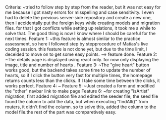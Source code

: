 Criteria: ~tried to follow step by step from the reader, but it was not easy for me because I got nasty errors for misspelling and case sensitivity. I even had to delete the previous server-side repository and create a new one, then I accidentally put the foreign keys while creating models and migration files. for that I got conflicts while setting up relations, it took me a while to solve that. The good thing is now I know where I should be careful for the next times.
Feature 1: ~this feature is almost similar to the practice assessment, so here I followed step by stepprocedure of Matias's live coding session. <The artworks are displayed with their number of bids they have in the database> this feature is not done yet, but due to the time limit, I deceided to move on to get some easy points. ==> feature <The artworks are displayed with their number of bids they have in the database> done.
Feature 2: ~The details page is displayed using react only. for now only displaying the image, title and number of hearts .
Feature 3: ~The "give heart" button works good, but the backend takes some time to update the number of hearts, so if I click the button very fast for multiple times, the homepage returns counts less than the clicks. If I take some time between the clicks, it works perfect.
Feature 4: ~
Feature 5: ~Just created a form and modified the "other" navbar link to make <start an auction> page
Feature 6: ~for creating "isArtist" migration, first added migration file and edited the seeder file, the seed file found the column to add the data, but when executing "findAll()" from routers, it didn't find the column. so to solve this, added the column to the model file.the rest of the part was comparetively easy.
